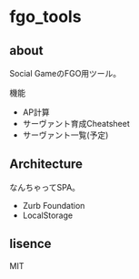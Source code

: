# fgo_tools

## about

Social GameのFGO用ツール。

機能

+	AP計算
+	サーヴァント育成Cheatsheet
+	サーヴァント一覧(予定)


## Architecture

なんちゃってSPA。

+	Zurb Foundation
+	LocalStorage


## lisence

MIT

